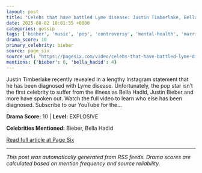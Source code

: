 ```yaml
---
layout: post
title: "Celebs that have battled Lyme disease: Justin Timberlake, Bella Hadid, more"
date: 2025-08-02 10:01:35 +0000
categories: gossip
tags: ['bieber', 'music', 'pop', 'controversy', 'mental-health', 'marriage', 'source-page_six', 'drama-explosive']
drama_score: 10
primary_celebrity: bieber
source: page_six
source_url: "https://pagesix.com/video/celebs-that-have-battled-lyme-disease-justin-timberlake-bella-hadid-more/"
mentions: {'bieber': 6, 'bella_hadid': 4}
---
```


Justin Timberlake recently revealed in a lengthy Instagram statement that he has been diagnosed with Lyme disease. Unfortunately, the pop star isn&#8217;t the first celebrity to suffer from the illness as Bella Hadid, Justin Bieber and more have spoken out. Watch the full video to learn who else has been diagnosed. Subscribe to our&nbsp;YouTube&nbsp;for the...

**Drama Score:** 10 | **Level:** EXPLOSIVE

**Celebrities Mentioned:** Bieber, Bella Hadid

[Read full article at Page Six](https://pagesix.com/video/celebs-that-have-battled-lyme-disease-justin-timberlake-bella-hadid-more/)

---
*This post was automatically generated from RSS feeds. Drama scores are calculated based on mention frequency and source reliability.*
